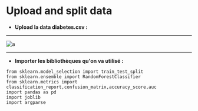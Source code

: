 # Upload and split data

- **Upload la data diabetes.csv :**
---
![a](https://user-images.githubusercontent.com/78825764/204796840-7acae84c-7c81-4687-a9d9-a53875a7bbb2.PNG)

---

- **Importer les bibliothèques qu'on va utilisé :**
```
from sklearn.model_selection import train_test_split
from sklearn.ensemble import RandomForestClassifier
from sklearn.metrics import classification_report,confusion_matrix,accuracy_score,auc
import pandas as pd
import joblib
import argparse
```
